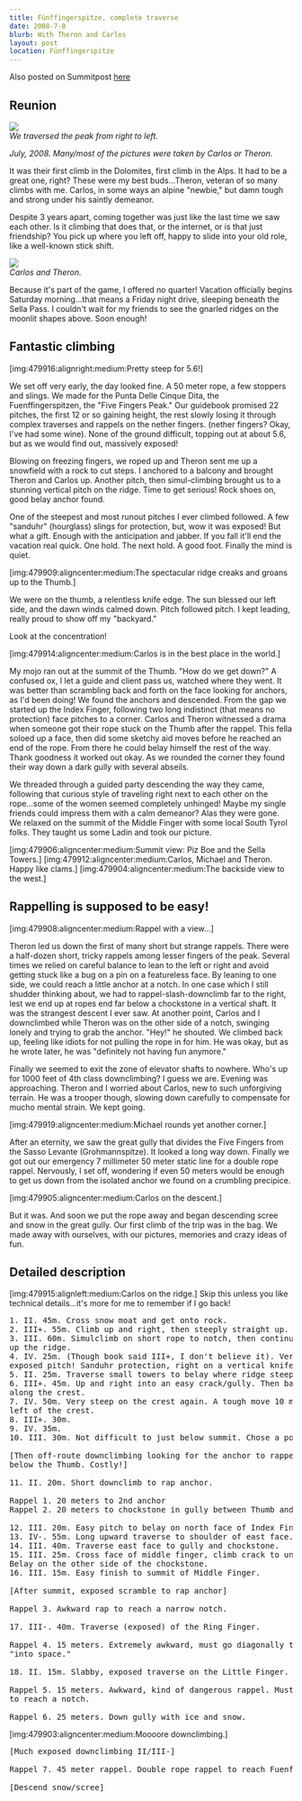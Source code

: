 ```yaml
---
title: Fünffingerspitze, complete traverse
date: 2008-7-8
blurb: With Theron and Carlos
layout: post
location: Fünffingerspitze
---
```


Also posted on Summitpost [here](http://www.summitpost.org/traverse-of-the-f-nffingerspitze/479922)

Reunion
---

<a href="https://www.flickr.com/photos/ripsawridge/2675436892/"><img align=center src="http://farm4.static.flickr.com/3024/2675436892_3cb6aa5faf.jpg"></a><br>_We traversed the peak from right to left._


<i>July, 2008. Many/most of the pictures were taken by Carlos or Theron.</i>

It was their first climb in the Dolomites, first climb in the Alps. It had to be a great one, right? These were my best buds...Theron, veteran of so many climbs with me. Carlos, in some ways an alpine "newbie," but damn tough and strong under his saintly demeanor. 

Despite 3 years apart, coming together was just like the last time we saw each other. Is it climbing that does that, or the internet, or is that just friendship? You pick up where you left off, happy to slide into your old role,
like a well-known stick shift.

<a href="https://www.flickr.com/photos/ripsawridge/2675437766/"><img align=center src="http://farm4.static.flickr.com/3225/2675437766_460e919e7b.jpg"></a>
<br>_Carlos and Theron._

Because it's part of the game, I offered no quarter! Vacation officially begins Saturday morning...that means a Friday night drive, sleeping beneath the Sella Pass. I couldn't wait for my friends to see the gnarled ridges on the moonlit shapes above. Soon enough!


Fantastic climbing
---

[img:479916:alignright:medium:Pretty steep for 5.6!]

We set off very early, the day looked fine. A 50 meter rope, a few stoppers and slings. We made for the Punta Delle Cinque Dita, the Fuenffingerspitzen, the "Five Fingers Peak." Our guidebook promised 22 pitches, the first 12 or so gaining height, the rest slowly losing it through complex traverses and rappels on the nether fingers. (nether fingers? Okay, I've had some wine). None of the ground difficult, topping out at about 5.6, but as we would find out, massively exposed!

Blowing on freezing fingers, we roped up and Theron sent me up a snowfield with a rock to cut steps. I anchored to a balcony and brought Theron and Carlos up. Another pitch, then simul-climbing brought us to a stunning vertical pitch on the ridge. Time to get serious! Rock shoes on, good belay anchor found.

One of the steepest and most runout pitches I ever climbed followed. A few "sanduhr" (hourglass) slings for protection, but, wow it was exposed! But what a gift. Enough with the anticipation and jabber. If you fall it'll end the vacation real quick. One hold. The next hold. A good foot. Finally the mind is quiet.

[img:479909:aligncenter:medium:The spectacular ridge creaks and groans up to the Thumb.]

We were on the thumb, a relentless knife edge. The sun blessed our left side, and the dawn winds calmed down. Pitch followed pitch. I kept leading, really proud to show off my "backyard."

Look at the concentration!

[img:479914:aligncenter:medium:Carlos is in the best place in the world.]

My mojo ran out at the summit of the Thumb. "How do we get down?" A confused ox, I let a guide and client pass us, watched where they went. It was better than scrambling back and forth on the face looking for anchors, as I'd been doing! We found the anchors and descended. From the gap we started up the Index Finger, following two long indistinct (that means no protection) face pitches to a corner. Carlos and Theron witnessed a drama when someone got their rope stuck on the Thumb after the rappel. This fella soloed up a face, then did some sketchy aid moves before he reached an end of the rope. From there he could belay himself the rest of the way. Thank goodness it worked out okay. As we rounded the corner they found their way down a dark gully with several abseils.

We threaded through a guided party descending the way they came, following that curious style of traveling right next to each other on the rope...some of the women seemed completely unhinged! Maybe my single friends could impress them with a calm demeanor? Alas they were gone. We relaxed on the summit of the Middle Finger with some local South Tyrol folks. They taught us some Ladin and took our picture.

[img:479906:aligncenter:medium:Summit view: Piz Boe and the Sella Towers.]
[img:479912:aligncenter:medium:Carlos, Michael and Theron. Happy like clams.]
[img:479904:aligncenter:medium:The backside view to the west.]

Rappelling is supposed to be easy!
---

[img:479908:aligncenter:medium:Rappel with a view...]

Theron led us down the first of many short but strange rappels. There were a half-dozen short, tricky rappels among lesser fingers of the peak. Several times we relied on careful balance to lean to the left or right and avoid getting stuck like a bug on a pin on a featureless face. By leaning to one side, we could reach a little anchor at a notch. In one case which I still shudder thinking about, we had to rappel-slash-downclimb far to the right, lest we end up at ropes end far below a chockstone in a vertical shaft. It was the strangest descent I ever saw. At another point, Carlos and I downclimbed while Theron was on the other side of a notch, swinging lonely and trying to grab the anchor. "Hey!" he shouted. We climbed back up, feeling like idiots for not pulling the rope in for him. He was okay, but as he wrote later, he was "definitely not having fun anymore."

Finally we seemed to exit the zone of elevator shafts to nowhere. Who's up for 1000 feet of 4th class downclimbing? I guess we are. Evening was approaching. Theron and I worried about Carlos, new to such unforgiving terrain. He was a trooper though, slowing down carefully to compensate for mucho mental strain. We kept going.

[img:479919:aligncenter:medium:Michael rounds yet another corner.]

After an eternity, we saw the great gully that divides the Five Fingers from the Sasso Levante (Grohmannspitze). It looked a long way down. Finally we got out our emergency 7 millimeter 50 meter static line for a double rope rappel. Nervously, I set off, wondering if even 50 meters would be enough to get us down from the isolated anchor we found on a crumbling precipice.

[img:479905:aligncenter:medium:Carlos on the descent.]

But it was. And soon we put the rope away and began descending scree and snow in the great gully. Our first climb of the trip was in the bag. We made away with ourselves, with our pictures, memories and crazy ideas of fun. 

Detailed description
---

[img:479915:alignleft:medium:Carlos on the ridge.]
Skip this unless you like technical details...it's more for me to remember if I go back!

<pre>
1. II. 45m. Cross snow moat and get onto rock.
2. III+. 55m. Climb up and right, then steeply straight up.
3. III. 60m. Simulclimb on short rope to notch, then continue 30 meters
up the ridge.
4. IV. 25m. (Though book said III+, I don't believe it). Very steep and
exposed pitch! Sanduhr protection, right on a vertical knife edge.
5. II. 25m. Traverse small towers to belay where ridge steepens again.
6. III+. 45m. Up and right into an easy crack/gully. Then back left
along the crest.
7. IV. 50m. Very steep on the crest again. A tough move 10 meters up, just
left of the crest.
8. III+. 30m. 
9. IV. 35m.
10. III. 30m. Not difficult to just below summit. Chose a poor belay station.

[Then off-route downclimbing looking for the anchor to rappel into a notch
below the Thumb. Costly!]

11. II. 20m. Short downclimb to rap anchor.

Rappel 1. 20 meters to 2nd anchor
Rappel 2. 20 meters to chockstone in gully between Thumb and Index Finger.

12. III. 20m. Easy pitch to belay on north face of Index Finger.
13. IV-. 55m. Long upward traverse to shoulder of east face.
14. III. 40m. Traverse east face to gully and chockstone.
15. III. 25m. Cross face of middle finger, climb crack to under chockstone.
Belay on the other side of the chockstone.
16. III. 15m. Easy finish to summit of Middle Finger.

[After summit, exposed scramble to rap anchor]

Rappel 3. Awkward rap to reach a narrow notch.

17. III-. 40m. Traverse (exposed) of the Ring Finger.

Rappel 4. 15 meters. Extremely awkward, must go diagonally to prevent rappeling
"into space."

18. II. 15m. Slabby, exposed traverse on the Little Finger.

Rappel 5. 15 meters. Awkward, kind of dangerous rappel. Must go diagonally
to reach a notch.

Rappel 6. 25 meters. Down gully with ice and snow.
</pre>

[img:479903:aligncenter:medium:Moooore downclimbing.]

<pre>
[Much exposed downclimbing II/III-]

Rappel 7. 45 meter rappel. Double rope rappel to reach Fuenffingerscharte.

[Descend snow/scree]
</pre>
